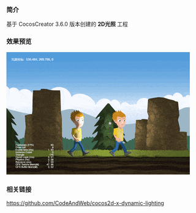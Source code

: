 ### 简介
基于 CocosCreator 3.6.0 版本创建的 **2D光照** 工程

### 效果预览
![image](../../../gif/202202/2022022801.gif)

### 相关链接
https://github.com/CodeAndWeb/cocos2d-x-dynamic-lighting